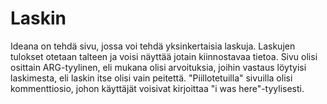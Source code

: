 # Laskin

Ideana on tehdä sivu, jossa voi tehdä yksinkertaisia laskuja. Laskujen tulokset otetaan talteen ja voisi näyttää jotain kiinnostavaa tietoa. Sivu olisi osittain ARG-tyylinen, eli mukana olisi arvoituksia, joihin vastaus löytyisi laskimesta, eli laskin itse olisi vain peitettä. "Piillotetuilla" sivuilla olisi kommenttiosio, johon käyttäjät voisivat kirjoittaa "i was here"-tyylisesti.
